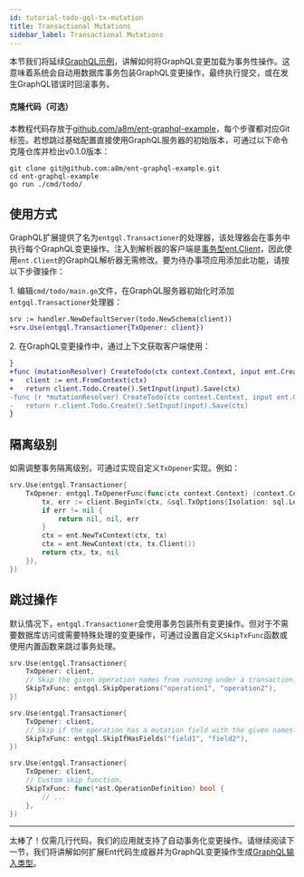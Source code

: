 ```yaml
---
id: tutorial-todo-gql-tx-mutation
title: Transactional Mutations
sidebar_label: Transactional Mutations
---
```


本节我们将延续[GraphQL示例](tutorial-todo-gql.mdx)，讲解如何将GraphQL变更加载为事务性操作。这意味着系统会自动用数据库事务包装GraphQL变更操作，最终执行提交，或在发生GraphQL错误时回滚事务。

#### 克隆代码（可选）

本教程代码存放于[github.com/a8m/ent-graphql-example](https://github.com/a8m/ent-graphql-example)，每个步骤都对应Git标签。若想跳过基础配置直接使用GraphQL服务器的初始版本，可通过以下命令克隆仓库并检出v0.1.0版本：

```console
git clone git@github.com:a8m/ent-graphql-example.git
cd ent-graphql-example 
go run ./cmd/todo/
```

## 使用方式

GraphQL扩展提供了名为`entgql.Transactioner`的处理器，该处理器会在事务中执行每个GraphQL变更操作。注入到解析器的客户端是[事务型ent.Client](transactions.md#transactional-client)，因此使用`ent.Client`的GraphQL解析器无需修改。要为待办事项应用添加此功能，请按以下步骤操作：

1\. 编辑`cmd/todo/main.go`文件，在GraphQL服务器初始化时添加`entgql.Transactioner`处理器：

```diff title="cmd/todo/main.go"
srv := handler.NewDefaultServer(todo.NewSchema(client))
+srv.Use(entgql.Transactioner{TxOpener: client})
```

2\. 在GraphQL变更操作中，通过上下文获取客户端使用：

```diff title="todo.resolvers.go"
}
+func (mutationResolver) CreateTodo(ctx context.Context, input ent.CreateTodoInput) (*ent.Todo, error) {
+	client := ent.FromContext(ctx)
+	return client.Todo.Create().SetInput(input).Save(ctx)
-func (r *mutationResolver) CreateTodo(ctx context.Context, input ent.CreateTodoInput) (*ent.Todo, error) {
-	return r.client.Todo.Create().SetInput(input).Save(ctx)
}
```

## 隔离级别

如需调整事务隔离级别，可通过实现自定义`TxOpener`实现。例如：

```go title="cmd/todo/main.go"
srv.Use(entgql.Transactioner{
	TxOpener: entgql.TxOpenerFunc(func(ctx context.Context) (context.Context, driver.Tx, error) {
		tx, err := client.BeginTx(ctx, &sql.TxOptions{Isolation: sql.LevelRepeatableRead})
		if err != nil {
			return nil, nil, err
		}
		ctx = ent.NewTxContext(ctx, tx)
		ctx = ent.NewContext(ctx, tx.Client())
		return ctx, tx, nil
	}),
})
```

## 跳过操作

默认情况下，`entgql.Transactioner`会使用事务包装所有变更操作。但对于不需要数据库访问或需要特殊处理的变更操作，可通过设置自定义`SkipTxFunc`函数或使用内置函数来跳过事务处理。

```go title="cmd/todo/main.go" {4,10,16-18}
srv.Use(entgql.Transactioner{
	TxOpener: client,
	// Skip the given operation names from running under a transaction.
	SkipTxFunc: entgql.SkipOperations("operation1", "operation2"),
})

srv.Use(entgql.Transactioner{
	TxOpener: client,
	// Skip if the operation has a mutation field with the given names.
	SkipTxFunc: entgql.SkipIfHasFields("field1", "field2"),
})

srv.Use(entgql.Transactioner{
	TxOpener: client,
	// Custom skip function.
	SkipTxFunc: func(*ast.OperationDefinition) bool {
	    // ...
    },
})
```

---

太棒了！仅需几行代码，我们的应用就支持了自动事务化变更操作。请继续阅读下一节，我们将讲解如何扩展Ent代码生成器并为GraphQL变更操作生成[GraphQL输入类型](https://graphql.org/graphql-js/mutations-and-input-types/)。